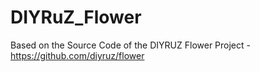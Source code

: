 # DIYRuZ_Flower
Based on the Source Code of the DIYRUZ Flower Project - https://github.com/diyruz/flower
